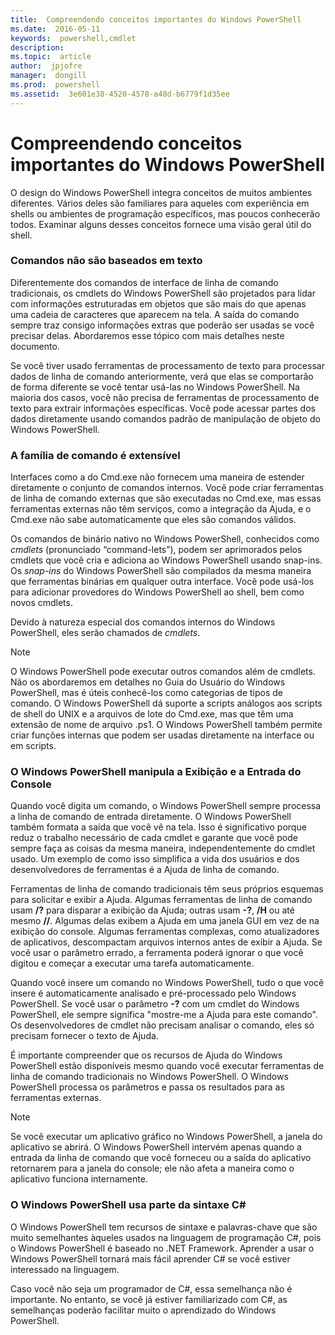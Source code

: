 ```yaml
---
title:  Compreendendo conceitos importantes do Windows PowerShell
ms.date:  2016-05-11
keywords:  powershell,cmdlet
description:  
ms.topic:  article
author:  jpjofre
manager:  dongill
ms.prod:  powershell
ms.assetid:  3e601e38-4520-4578-a48d-b6779f1d35ee
---
```


# Compreendendo conceitos importantes do Windows PowerShell
O design do Windows PowerShell integra conceitos de muitos ambientes diferentes. Vários deles são familiares para aqueles com experiência em shells ou ambientes de programação específicos, mas poucos conhecerão todos. Examinar alguns desses conceitos fornece uma visão geral útil do shell.

### Comandos não são baseados em texto
Diferentemente dos comandos de interface de linha de comando tradicionais, os cmdlets do Windows PowerShell são projetados para lidar com informações estruturadas em objetos que são mais do que apenas uma cadeia de caracteres que aparecem na tela. A saída do comando sempre traz consigo informações extras que poderão ser usadas se você precisar delas. Abordaremos esse tópico com mais detalhes neste documento.

Se você tiver usado ferramentas de processamento de texto para processar dados de linha de comando anteriormente, verá que elas se comportarão de forma diferente se você tentar usá-las no Windows PowerShell. Na maioria dos casos, você não precisa de ferramentas de processamento de texto para extrair informações específicas. Você pode acessar partes dos dados diretamente usando comandos padrão de manipulação de objeto do Windows PowerShell.

### A família de comando é extensível
Interfaces como a do Cmd.exe não fornecem uma maneira de estender diretamente o conjunto de comandos internos. Você pode criar ferramentas de linha de comando externas que são executadas no Cmd.exe, mas essas ferramentas externas não têm serviços, como a integração da Ajuda, e o Cmd.exe não sabe automaticamente que eles são comandos válidos.

Os comandos de binário nativo no Windows PowerShell, conhecidos como *cmdlets* (pronunciado “command-lets”), podem ser aprimorados pelos cmdlets que você cria e adiciona ao Windows PowerShell usando snap-ins. Os *snap-ins* do Windows PowerShell são compilados da mesma maneira que ferramentas binárias em qualquer outra interface. Você pode usá-los para adicionar provedores do Windows PowerShell ao shell, bem como novos cmdlets.

Devido à natureza especial dos comandos internos do Windows PowerShell, eles serão chamados de *cmdlets*.

> [!NOTE]
> O Windows PowerShell pode executar outros comandos além de cmdlets. Não os abordaremos em detalhes no Guia do Usuário do Windows PowerShell, mas é úteis conhecê-los como categorias de tipos de comando. O Windows PowerShell dá suporte a scripts análogos aos scripts de shell do UNIX e a arquivos de lote do Cmd.exe, mas que têm uma extensão de nome de arquivo .ps1. O Windows PowerShell também permite criar funções internas que podem ser usadas diretamente na interface ou em scripts.

### O Windows PowerShell manipula a Exibição e a Entrada do Console
Quando você digita um comando, o Windows PowerShell sempre processa a linha de comando de entrada diretamente. O Windows PowerShell também formata a saída que você vê na tela. Isso é significativo porque reduz o trabalho necessário de cada cmdlet e garante que você pode sempre faça as coisas da mesma maneira, independentemente do cmdlet usado. Um exemplo de como isso simplifica a vida dos usuários e dos desenvolvedores de ferramentas é a Ajuda de linha de comando.

Ferramentas de linha de comando tradicionais têm seus próprios esquemas para solicitar e exibir a Ajuda. Algumas ferramentas de linha de comando usam **/?** para disparar a exibição da Ajuda; outras usam **\-?**, **\/H** ou até mesmo **\/\/**. Algumas delas exibem a Ajuda em uma janela GUI em vez de na exibição do console. Algumas ferramentas complexas, como atualizadores de aplicativos, descompactam arquivos internos antes de exibir a Ajuda. Se você usar o parâmetro errado, a ferramenta poderá ignorar o que você digitou e começar a executar uma tarefa automaticamente.

Quando você insere um comando no Windows PowerShell, tudo o que você insere é automaticamente analisado e pré-processado pelo Windows PowerShell. Se você usar o parâmetro **-?** com um cmdlet do Windows PowerShell, ele sempre significa "mostre-me a Ajuda para este comando". Os desenvolvedores de cmdlet não precisam analisar o comando, eles só precisam fornecer o texto de Ajuda.

É importante compreender que os recursos de Ajuda do Windows PowerShell estão disponíveis mesmo quando você executar ferramentas de linha de comando tradicionais no Windows PowerShell. O Windows PowerShell processa os parâmetros e passa os resultados para as ferramentas externas.

> [!NOTE]
> Se você executar um aplicativo gráfico no Windows PowerShell, a janela do aplicativo se abrirá. O Windows PowerShell intervém apenas quando a entrada da linha de comando que você forneceu ou a saída do aplicativo retornarem para a janela do console; ele não afeta a maneira como o aplicativo funciona internamente.

### O Windows PowerShell usa parte da sintaxe C#
O Windows PowerShell tem recursos de sintaxe e palavras-chave que são muito semelhantes àqueles usados na linguagem de programação C#, pois o Windows PowerShell é baseado no .NET Framework. Aprender a usar o Windows PowerShell tornará mais fácil aprender C# se você estiver interessado na linguagem.

Caso você não seja um programador de C#, essa semelhança não é importante. No entanto, se você já estiver familiarizado com C#, as semelhanças poderão facilitar muito o aprendizado do Windows PowerShell.



<!--HONumber=May16_HO2-->



